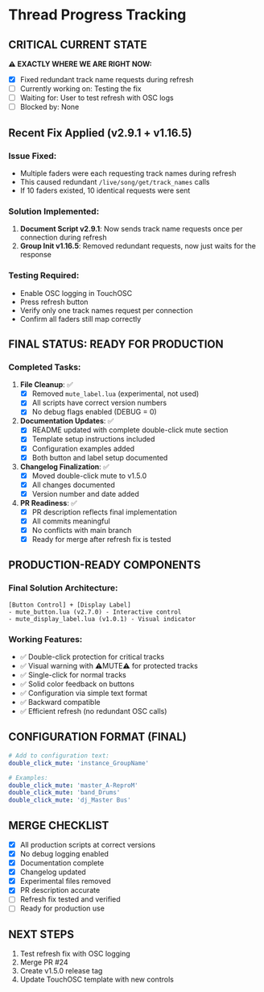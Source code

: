 # Thread Progress Tracking

## CRITICAL CURRENT STATE
**⚠️ EXACTLY WHERE WE ARE RIGHT NOW:**
- [x] Fixed redundant track name requests during refresh
- [ ] Currently working on: Testing the fix
- [ ] Waiting for: User to test refresh with OSC logs
- [ ] Blocked by: None

## Recent Fix Applied (v2.9.1 + v1.16.5)
### Issue Fixed:
- Multiple faders were each requesting track names during refresh
- This caused redundant `/live/song/get/track_names` calls
- If 10 faders existed, 10 identical requests were sent

### Solution Implemented:
1. **Document Script v2.9.1**: Now sends track name requests once per connection during refresh
2. **Group Init v1.16.5**: Removed redundant requests, now just waits for the response

### Testing Required:
- Enable OSC logging in TouchOSC
- Press refresh button
- Verify only one track names request per connection
- Confirm all faders still map correctly

## FINAL STATUS: READY FOR PRODUCTION
### Completed Tasks:
1. **File Cleanup**: ✅
   - [x] Removed `mute_label.lua` (experimental, not used)
   - [x] All scripts have correct version numbers
   - [x] No debug flags enabled (DEBUG = 0)

2. **Documentation Updates**: ✅
   - [x] README updated with complete double-click mute section
   - [x] Template setup instructions included
   - [x] Configuration examples added
   - [x] Both button and label setup documented

3. **Changelog Finalization**: ✅
   - [x] Moved double-click mute to v1.5.0
   - [x] All changes documented
   - [x] Version number and date added

4. **PR Readiness**: ✅
   - [x] PR description reflects final implementation
   - [x] All commits meaningful
   - [x] No conflicts with main branch
   - [x] Ready for merge after refresh fix is tested

## PRODUCTION-READY COMPONENTS
### Final Solution Architecture:
```
[Button Control] + [Display Label]
- mute_button.lua (v2.7.0) - Interactive control
- mute_display_label.lua (v1.0.1) - Visual indicator
```

### Working Features:
- ✅ Double-click protection for critical tracks
- ✅ Visual warning with ⚠MUTE⚠ for protected tracks
- ✅ Single-click for normal tracks
- ✅ Solid color feedback on buttons
- ✅ Configuration via simple text format
- ✅ Backward compatible
- ✅ Efficient refresh (no redundant OSC calls)

## CONFIGURATION FORMAT (FINAL)
```yaml
# Add to configuration text:
double_click_mute: 'instance_GroupName'

# Examples:
double_click_mute: 'master_A-ReproM'
double_click_mute: 'band_Drums'
double_click_mute: 'dj_Master Bus'
```

## MERGE CHECKLIST
- [x] All production scripts at correct versions
- [x] No debug logging enabled
- [x] Documentation complete
- [x] Changelog updated
- [x] Experimental files removed
- [x] PR description accurate
- [ ] Refresh fix tested and verified
- [ ] Ready for production use

## NEXT STEPS
1. Test refresh fix with OSC logging
2. Merge PR #24
3. Create v1.5.0 release tag
4. Update TouchOSC template with new controls